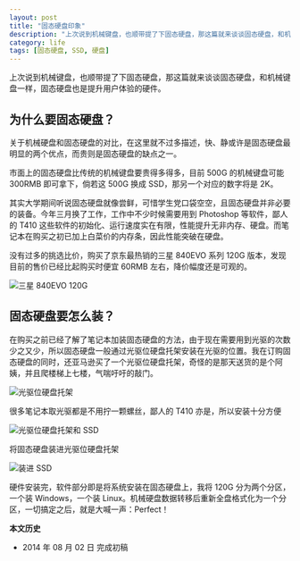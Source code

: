 ```yaml
---
layout: post
title: "固态硬盘印象"
description: "上次说到机械键盘，也顺带提了下固态硬盘，那这篇就来谈谈固态硬盘，和机械键盘一样，固态硬盘也是提升用户体验的硬件。"
category: life
tags: [固态硬盘, SSD, 硬盘]
---
```


上次说到机械键盘，也顺带提了下固态硬盘，那这篇就来谈谈固态硬盘，和机械键盘一样，固态硬盘也是提升用户体验的硬件。

## 为什么要固态硬盘？

关于机械硬盘和固态硬盘的对比，在这里就不过多描述，快、静或许是固态硬盘最明显的两个优点，而贵则是固态硬盘的缺点之一。

市面上的固态硬盘比传统的机械键盘要贵得多得多，目前 500G 的机械键盘可能 300RMB 即可拿下，倘若这 500G 换成 SSD，那另一个对应的数字将是 2K。

其实大学期间听说固态硬盘就像尝鲜，可惜学生党口袋空空，且固态硬盘并非必要的装备。今年三月换了工作，工作中不少时候需要用到 Photoshop 等软件，鄙人的 T410 这些软件的初始化、运行速度实在有限，性能提升无非内存、硬盘。而笔记本在购买之初已加上白菜价的内存条，因此性能突破在硬盘。

没有过多的挑选比价，购买了京东最热销的三星 840EVO 系列 120G 版本，发现目前的售价已经比起购买时便宜 60RMB 左右，降价幅度还是可观的。

![三星 840EVO 120G]({{site.IMG_PATH}}/ssd-1.jpg)

## 固态硬盘要怎么装？

在购买之前已经了解了笔记本加装固态硬盘的方法，由于现在需要用到光驱的次数少之又少，所以固态硬盘一般通过光驱位硬盘托架安装在光驱的位置。我在订购固态硬盘的同时，还亚马逊买了一个光驱位硬盘托架，奇怪的是那天送货的是个阿姨，并且爬楼梯上七楼，气喘吁吁的敲门。

![光驱位硬盘托架]({{site.IMG_PATH}}/ssd-2.jpg)

很多笔记本取光驱都是不用拧一颗螺丝，鄙人的 T410 亦是，所以安装十分方便

![光驱位硬盘托架和 SSD]({{site.IMG_PATH}}/ssd-3.jpg)

将固态硬盘装进光驱位硬盘托架

![装进 SSD]({{site.IMG_PATH}}/ssd-4.jpg)

硬件安装完，软件部分即是将系统安装在固态硬盘上，我将 120G 分为两个分区，一个装 Windows，一个装 Linux。机械硬盘数据转移后重新全盘格式化为一个分区，一切搞定之后，就是大喊一声：Perfect！

**本文历史**

* 2014 年 08 月 02 日 完成初稿
